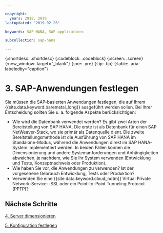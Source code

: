 ```yaml
---

copyright:
  years: 2018, 2019
lastupdated: "2019-02-26"

keywords: SAP HANA, SAP applications

subcollection: sap-hana

---
```


{:shortdesc: .shortdesc}
{:codeblock: .codeblock}
{:screen: .screen}
{:new_window: target="_blank"}
{:pre: .pre}
{:tip: .tip}
{:table: .aria-labeledby="caption"}


# 3. SAP-Anwendungen festlegen

Sie müssen die SAP-basierten Anwendungen festlegen, die auf Ihrem {{site.data.keyword.baremetal_long}} ausgeführt werden sollen. Bei Ihrer Entscheidung sollten Sie u. a. folgende Aspekte berücksichtigen:

 * Wie wird die Datenbank verwendet werden? Es gibt zwei Arten der Bereitstellung von SAP HANA. Die erste ist als Datenbank für einen SAP NetWeaver-Stack, wo sie primär als Datenquelle dient. Die zweite Bereitstellungsmethode ist die Ausführung von SAP HANA im Standalone-Modus, während die Anwendungen direkt im SAP HANA-System implementiert werden. In beiden Fällen können die Dimensionierung und andere Systemanforderungen und Abhängigkeiten abweichen, je nachdem, wie Sie Ihr System verwenden (Entwicklung und Tests, Konzeptnachweis oder Produktion).
 * Wie haben Sie vor, die Anwendungen zu verwenden? Ist der vorgesehene Gebrauch Entwicklung, Tests oder Produktion?
 * Verwenden Sie eine {{site.data.keyword.cloud_notm}} Virtual Private Network-Service--SSL oder ein Point-to-Point Tunneling Protocol (PPTP)?

## Nächste Schritte

  [4. Server dimensionieren](/docs/infrastructure/sap-hana?topic=sap-hana-size_the_server#size_the_server)

  [5. Konfiguration festlegen](/docs/infrastructure/sap-hana?topic=sap-hana-determine_configuration#determine_configuration)
